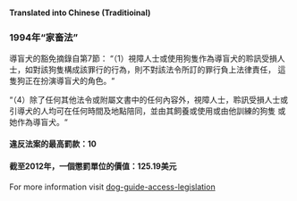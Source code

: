 #### **Translated into Chinese (Traditioinal)**

### 1994年“家畜法”

導盲犬的豁免摘錄自第7節：
“（1）視障人士或使用狗隻作為導盲犬的聆訊受損人士，如對該狗隻構成該罪行的行為，則不對該法令所訂的罪行負上法律責任， 這隻狗正在扮演導盲犬的角色。“

“（4）除了任何其他法令或附屬文書中的任何內容外，視障人士，聆訊受損人士或引導犬的人均可在任何時間及地點陪同，並由其飼養或使用或由他訓練的狗隻 或她作為導盲犬。“

#### 違反法案的最高罰款：10

#### 截至2012年，一個懲罰單位的價值：125.19美元

For more information visit [dog-guide-access-legislation](https://www.bca.org.au/dog-guide-access-legislation/)